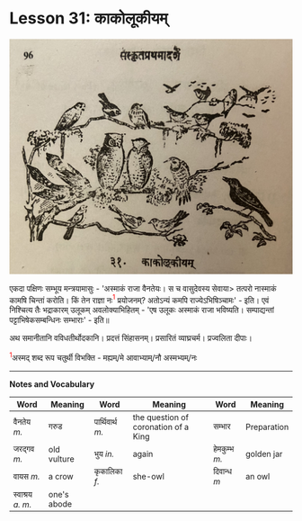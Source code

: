 # Lesson 31: काकोलूकीयम्

![picture of several birds.](./images/r1l31.jpg)

एकदा पक्षिणः सम्भूय मन्त्रयामासुः - 'अस्माकं राजा वैनतेयः। स च वासुदेवस्य सेवाया> तत्परो नास्माकं कामषि चिन्तां करोति। किं तेन राज्ञा नः<span style="color:red"><sup>1</sup></span> प्रयोजनम्? अतोऽन्यं कमपि राज्येऽभिषिञ्चामः' - इति। एवं निश्चित्य तैः भद्राकारम् उलूकम् अवलोक्याभिहितम् - 'एष उलूकः अस्माकं राजा भविष्यति। सम्पाद्यन्तां पट्टाभिषेकसम्बन्धिनः सम्भाराः' - इति॥

अथ समानीतानि वविधतीर्थोदकानि। प्रदत्तं सिंहासनम्। प्रसारितं व्याघ्रचर्म। प्रज्वलिता दीपाः। 


<span style="color:red"><sup>1</sup></span>अस्मद् शब्द रूप चतुर्थी विभक्ति - मह्यम्/मे आवाभ्याम्/नौ अस्मभ्यम्/नः



-----

**Notes and Vocabulary**

| Word | Meaning | Word | Meaning | Word | Meaning |
| --- | --- | --- | --- | --- | --- |
| वैनतेय *m.* | गरुड | पार्थिवार्थ *m.* |  the question of coronation of a King | सम्भार | Preparation |
| जरद्गव *m.* | old vulture | भुय *in.* | again | हेमकुम्भ *m.* | golden jar |
| वायस *m.* | a crow | कृकालिका *f.* | she-owl | दिवान्ध *m* | an owl |
| स्वाश्रय *a. m.* | one's abode | | | | | 